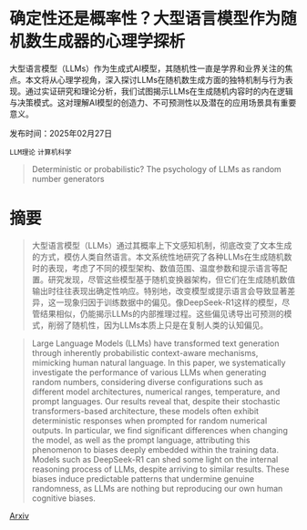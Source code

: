 # 确定性还是概率性？大型语言模型作为随机数生成器的心理学探析

大型语言模型（LLMs）作为生成式AI模型，其随机性一直是学界和业界关注的焦点。本文将从心理学视角，深入探讨LLMs在随机数生成方面的独特机制与行为表现。通过实证研究和理论分析，我们试图揭示LLMs在生成随机内容时的内在逻辑与决策模式。这对理解AI模型的创造力、不可预测性以及潜在的应用场景具有重要意义。

发布时间：2025年02月27日

`LLM理论` `计算机科学`

> Deterministic or probabilistic? The psychology of LLMs as random number generators

# 摘要

> 大型语言模型（LLMs）通过其概率上下文感知机制，彻底改变了文本生成的方式，模仿人类自然语言。本文系统性地研究了各种LLMs在生成随机数时的表现，考虑了不同的模型架构、数值范围、温度参数和提示语言等配置。研究发现，尽管这些模型基于随机变换器架构，但它们在生成随机数值输出时往往表现出确定性响应。特别地，改变模型或提示语言会导致显著差异，这一现象归因于训练数据中的偏见。像DeepSeek-R1这样的模型，尽管结果相似，仍能揭示LLMs的内部推理过程。这些偏见诱导出可预测的模式，削弱了随机性，因为LLMs本质上只是在复制人类的认知偏见。

> Large Language Models (LLMs) have transformed text generation through inherently probabilistic context-aware mechanisms, mimicking human natural language. In this paper, we systematically investigate the performance of various LLMs when generating random numbers, considering diverse configurations such as different model architectures, numerical ranges, temperature, and prompt languages. Our results reveal that, despite their stochastic transformers-based architecture, these models often exhibit deterministic responses when prompted for random numerical outputs. In particular, we find significant differences when changing the model, as well as the prompt language, attributing this phenomenon to biases deeply embedded within the training data. Models such as DeepSeek-R1 can shed some light on the internal reasoning process of LLMs, despite arriving to similar results. These biases induce predictable patterns that undermine genuine randomness, as LLMs are nothing but reproducing our own human cognitive biases.

[Arxiv](https://arxiv.org/abs/2502.19965)